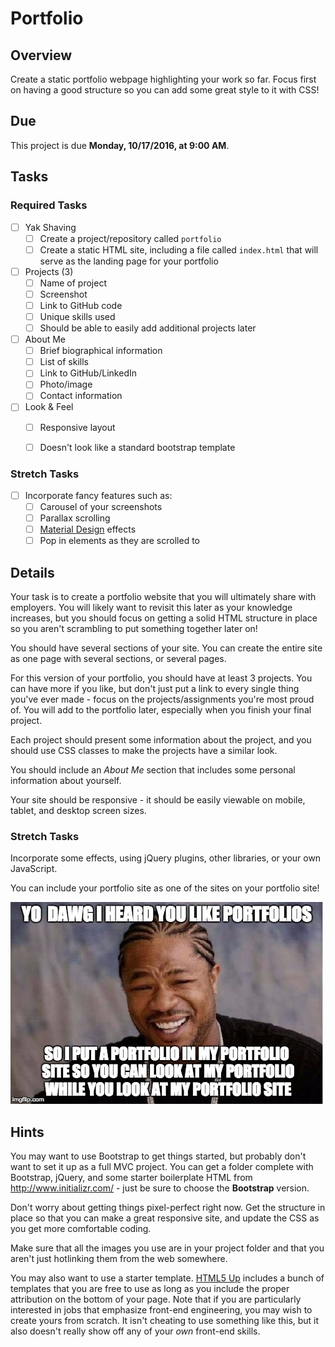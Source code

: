 # Portfolio

## Overview

Create a static portfolio webpage highlighting your work so far. Focus first on having a good structure so you can add some great style to it with CSS!

## Due

This project is due **Monday, 10/17/2016, at 9:00 AM**.
## Tasks

### Required Tasks

- [ ] Yak Shaving
  - [ ] Create a project/repository called `portfolio`
  - [ ] Create a static HTML site, including a file called `index.html` that will serve as the landing page for your portfolio
- [ ] Projects (3)
  - [ ] Name of project
  - [ ] Screenshot
  - [ ] Link to GitHub code
  - [ ] Unique skills used
  - [ ] Should be able to easily add additional projects later
- [ ] About Me
  - [ ] Brief biographical information
  - [ ] List of skills
  - [ ] Link to GitHub/LinkedIn
  - [ ] Photo/image
  - [ ] Contact information
- [ ] Look & Feel
  - [ ] Responsive layout
  - [ ] Doesn't look like a standard bootstrap template


### Stretch Tasks

- [ ] Incorporate fancy features such as:
  - [ ] Carousel of your screenshots
  - [ ] Parallax scrolling
  - [ ] [Material Design](https://material.google.com/#) effects
  - [ ] Pop in elements as they are scrolled to

## Details

Your task is to create a portfolio website that you will ultimately share with employers. You will likely want to revisit this later as your knowledge increases, but you should focus on getting a solid HTML structure in place so you aren't scrambling to put something together later on!

You should have several sections of your site. You can create the entire site as one page with several sections, or several pages.

For this version of your portfolio, you should have at least 3 projects. You can have more if you like, but don't just put a link to every single thing you've ever made - focus on the projects/assignments you're most proud of. You will add to the portfolio later, especially when you finish your final project.

Each project should present some information about the project, and you should use CSS classes to make the projects have a similar look.

You should include an _About Me_ section that includes some personal information about yourself.

Your site should be responsive - it should be easily viewable on mobile, tablet, and desktop screen sizes.


### Stretch Tasks

Incorporate some effects, using jQuery plugins, other libraries, or your own JavaScript.

You can include your portfolio site as one of the sites on your portfolio site!

![yo dawg](yodawg.jpg)

## Hints

You may want to use Bootstrap to get things started, but probably don't want to set it up as a full MVC project. You can get a folder complete with Bootstrap, jQuery, and some starter boilerplate HTML from http://www.initializr.com/ - just be sure to choose the **Bootstrap** version.

Don't worry about getting things pixel-perfect right now. Get the structure in place so that you can make a great responsive site, and update the CSS as you get more comfortable coding.

Make sure that all the images you use are in your project folder and that you aren't just hotlinking them from the web somewhere.

You may also want to use a starter template. [HTML5 Up](https://html5up.net/) includes a bunch of templates that you are free to use as long as you include the proper attribution on the bottom of your page. Note that if you are particularly interested in jobs that emphasize front-end engineering, you may wish to create yours from scratch. It isn't cheating to use something like this, but it also doesn't really show off any of your _own_ front-end skills.
